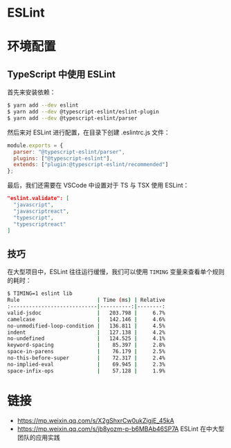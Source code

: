 # ESLint

# 环境配置

## TypeScript 中使用 ESLint

首先来安装依赖：

```sh
$ yarn add --dev eslint
$ yarn add --dev @typescript-eslint/eslint-plugin
$ yarn add --dev @typescript-eslint/parser
```

然后来对 ESLint 进行配置，在目录下创建 .eslintrc.js 文件：

```js
module.exports = {
  parser: "@typescript-eslint/parser",
  plugins: ["@typescript-eslint"],
  extends: ["plugin:@typescript-eslint/recommended"]
};
```

最后，我们还需要在 VSCode 中设置对于 TS 与 TSX 使用 ESLint：

```json
"eslint.validate": [
  "javascript",
  "javascriptreact",
  "typescript",
  "typescriptreact"
]
```

## 技巧

在大型项目中，ESLint 往往运行缓慢，我们可以使用 `TIMING` 变量来查看单个规则的耗时：

```sh
$ TIMING=1 eslint lib
Rule                         | Time (ms) | Relative
:----------------------------|----------:|--------:
valid-jsdoc                  |   203.798 |     6.7%
camelcase                    |   142.146 |     4.6%
no-unmodified-loop-condition |   136.811 |     4.5%
indent                       |   127.138 |     4.2%
no-undefined                 |   124.525 |     4.1%
keyword-spacing              |    85.397 |     2.8%
space-in-parens              |    76.179 |     2.5%
no-this-before-super         |    72.317 |     2.4%
no-implied-eval              |    69.945 |     2.3%
space-infix-ops              |    57.128 |     1.9%
```

# 链接

- https://mp.weixin.qq.com/s/X2gShxrCw0ukZigjE_45kA
- https://mp.weixin.qq.com/s/jb8yozm-p-b6MBAb46SP7A ESLint 在中大型团队的应用实践
